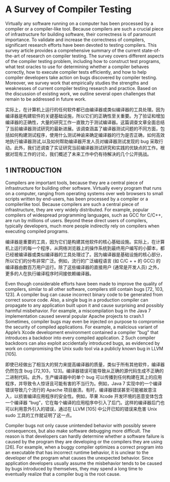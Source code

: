 # A Survey of Compiler Testing

Virtually any software running on a computer has been processed by a compiler or a compiler-like tool. Because compilers are such a crucial piece of infrastructure for building software, their correctness is of paramount importance. To validate and increase the correctness of compilers, significant research efforts have been devoted to testing compilers. This survey article provides a comprehensive summary of the current state-of-the-art of research on compiler testing. The survey covers different aspects of the compiler testing problem, including how to construct test programs, what test oracles to use for determining whether a compiler behaves correctly, how to execute compiler tests efficiently, and how to help compiler developers take action on bugs discovered by compiler testing. Moreover, we survey work that empirically studies the strengths and weaknesses of current compiler testing research and practice. Based on the discussion of existing work, we outline several open challenges that remain to be addressed in future work.

实际上，在计算机上运行的任何软件都已由编译器或类似编译器的工具处理。因为编译器是构建软件的关键基础设施，所以它们的正确性至关重要。为了验证和增加编译器的正确性，大量的研究工作一直致力于测试编译器。这篇调查文章全面总结了当前编译器测试研究的最新进展。该调查涵盖了编译器测试问题的不同方面，包括如何构建测试程序，使用什么测试神谕来确定编译器的行为是否正确，如何高效地执行编译器测试,以及如何帮助编译器开发人员对编译器测试发现的 bug 采取行动。此外，我们还调查了实证研究当前编译器测试研究和实践的优缺点的工作。根据对现有工作的讨论，我们概述了未来工作中仍有待解决的几个公开挑战。

## 1 INTRODUCTION

Compilers are important tools, because they are a central piece of infrastructure for building other software. Virtually every program that runs on a computer, ranging from operating systems over web browsers to small scripts written by end-users, has been processed by a compiler or a compilerlike tool. Because compilers are such a central piece of infrastructure, they are very widely distributed. For example, popular compilers of widespread programming languages, such as GCC for C/C++, are run by millions of users. Beyond these direct users of compilers, typically developers, much more people indirectly rely on compilers when executing compiled programs.

编译器是重要的工具，因为它们是构建其他软件的核心基础设施。实际上，在计算机上运行的每一个程序，从网络浏览器上的操作系统到最终用户编写的小脚本，都已经被编译器或类似编译器的工具处理过了。因为编译器是基础设施的核心部分，所以它们的分布非常广泛。例如，流行的广泛编程语言 (如 C/C + + 的 GCC) 的编译器由数百万用户运行。除了这些编译器的直接用户 (通常是开发人员) 之外，更多的人在执行编译程序时间接依赖编译器。

Even though considerable efforts have been made to improve the quality of compilers, similar to all other software, compilers still contain bugs [72, 103, 123]. A compiler bug can cause incorrect binary code to be generated from correct source code. Also, a single bug in a production compiler can propagate to any application built upon it and cause surprising and possibly harmful misbehavior. For example, a miscompilation bug in the Java 7 implementation caused several popular Apache projects to crash.1 Sometimes, compiler bugs may even be injected on purpose to compromise the security of compiled applications. For example, a malicious variant of Apple’s Xcode development environment contained a compiler “bug” that introduces a backdoor into every compiled application. 2 Such compiler backdoors can also exploit accidentally introduced bugs, as evidenced by work on compromising the Unix sudo tool via a publicly known bug in LLVM [105].

即使已经做出了相当大的努力来提高编译器的质量，类似于所有其他软件，编译器仍然包含 bug [72,103，123]。编译器错误可能导致从正确的源代码生成不正确的二进制代码。此外，生产编译器中的单个 bug 可以传播到任何构建在其上的应用程序，并导致令人惊讶且可能有害的不当行为。例如，Java 7 实现中的一个编译错误导致几个流行的 Apache 项目崩溃。有时，编译器错误甚至可能被故意注入，以损害编译应用程序的安全性。例如，苹果 Xcode 开发环境的恶意变体包含一个编译器 “bug”，它在每个编译的应用程序中引入了后门。这样的编译器后门也可以利用意外引入的错误，通过在 LLVM [105] 中公开已知的错误来危害 Unix sudo 工具的工作就证明了这一点。

Compiler bugs not only cause unintended behavior with possibly severe consequences, but also make software debugging more difficult. The reason is that developers can hardly determine whether a software failure is caused by the program they are developing or the compilers they are using [26]. For example, when a buggy compiler optimizes a correct program into an executable that has incorrect runtime behavior, it is unclear to the developer of the program what causes the unexpected behavior. Since application developers usually assume the misbehavior tends to be caused by bugs introduced by themselves, they may spend a long time to eventually realize that a compiler bug is the root cause.
